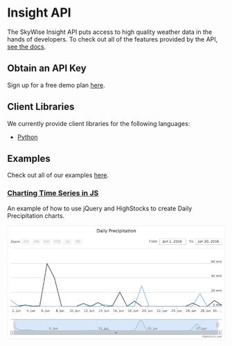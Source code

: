 # Insight API

The SkyWise Insight API puts access to high quality weather data in the hands of developers. To check out all of the features provided by the API, [see the docs](http://docs.api.wdtinc.com/insight-api/en/latest/overview.html).

## Obtain an API Key
Sign up for a free demo plan [here](http://skywise.wdtinc.com).

## Client Libraries
We currently provide client libraries for the following languages:
- [Python](http://docs.api.wdtinc.com/pyskywise/en/latest/overview.html)

## Examples
Check out all of our examples [here]().

### [Charting Time Series in JS](/examples/time_series_charting_in_js.md)
An example of how to use jQuery and HighStocks to create Daily Precipitation charts.


![img](/static/img/daily_precip.png)
